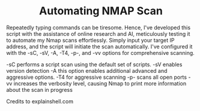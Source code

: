 <img align="center" src="">

<h1 align="center">Automating NMAP Scan </h1>

<p>
 Repeatedly typing commands can be tiresome. Hence, I've developed this script with the assistance of online research and AI, meticulously testing it to automate my Nmap scans effortlessly. Simply input your target IP address, and the script will initiate the scan automatically. I've configured it with the -sC, -sV, -A, -T4, -p-, and -vv options for comprehensive scanning.
  
-sC performs a script scan using the default set of scripts.
-sV enables version detection
-A this option enables additional advanced and aggressive options.
-T4 for aggressive scanning
-p- scans all open ports
-vv increases the verbosity level, causing Nmap to print more information about the scan in progress

Credits to explainshell.com


</p>
